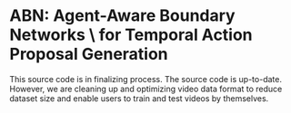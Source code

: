 # ABN: Agent-Aware Boundary Networks \\ for Temporal Action Proposal Generation

This source code is in finalizing process.
The source code is up-to-date. 
However, we are cleaning up and optimizing video data format to reduce dataset size and enable users to train and test videos by themselves. 
